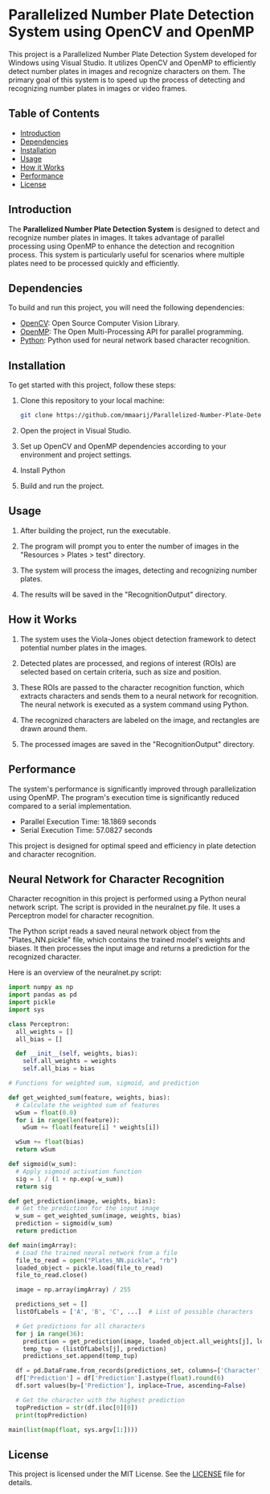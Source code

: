 # Parallelized Number Plate Detection System using OpenCV and OpenMP

This project is a Parallelized Number Plate Detection System developed for Windows using Visual Studio. It utilizes OpenCV and OpenMP to efficiently detect number plates in images and recognize characters on them. The primary goal of this system is to speed up the process of detecting and recognizing number plates in images or video frames.

## Table of Contents

- [Introduction](#introduction)
- [Dependencies](#dependencies)
- [Installation](#installation)
- [Usage](#usage)
- [How it Works](#how-it-works)
- [Performance](#performance)
- [License](#license)

## Introduction

The **Parallelized Number Plate Detection System** is designed to detect and recognize number plates in images. It takes advantage of parallel processing using OpenMP to enhance the detection and recognition process. This system is particularly useful for scenarios where multiple plates need to be processed quickly and efficiently.

## Dependencies

To build and run this project, you will need the following dependencies:

- [OpenCV](https://opencv.org/): Open Source Computer Vision Library.
- [OpenMP](https://www.openmp.org/): The Open Multi-Processing API for parallel programming.
- [Python](https://www.python.org/downloads/): Python used for neural network based character recognition.

## Installation

To get started with this project, follow these steps:

1. Clone this repository to your local machine:

   ```bash
   git clone https://github.com/mmaarij/Parallelized-Number-Plate-Detection-System-using-OpenCV-OpenMP.git
   ```

2. Open the project in Visual Studio.

3. Set up OpenCV and OpenMP dependencies according to your environment and project settings.
4. Install Python

5. Build and run the project.

## Usage

1. After building the project, run the executable.

2. The program will prompt you to enter the number of images in the "Resources > Plates > test" directory.

3. The system will process the images, detecting and recognizing number plates.

4. The results will be saved in the "RecognitionOutput" directory.

## How it Works

1. The system uses the Viola-Jones object detection framework to detect potential number plates in the images.

2. Detected plates are processed, and regions of interest (ROIs) are selected based on certain criteria, such as size and position.

3. These ROIs are passed to the character recognition function, which extracts characters and sends them to a neural network for recognition. The neural network is executed as a system command using Python.

4. The recognized characters are labeled on the image, and rectangles are drawn around them.

5. The processed images are saved in the "RecognitionOutput" directory.

## Performance

The system's performance is significantly improved through parallelization using OpenMP. The program's execution time is significantly reduced compared to a serial implementation.

- Parallel Execution Time: 18.1869 seconds
- Serial Execution Time: 57.0827 seconds

This project is designed for optimal speed and efficiency in plate detection and character recognition.

## Neural Network for Character Recognition

Character recognition in this project is performed using a Python neural network script. The script is provided in the neuralnet.py file. It uses a Perceptron model for character recognition.

The Python script reads a saved neural network object from the "Plates_NN.pickle" file, which contains the trained model's weights and biases. It then processes the input image and returns a prediction for the recognized character.

Here is an overview of the neuralnet.py script:

```python
import numpy as np
import pandas as pd
import pickle
import sys

class Perceptron:
  all_weights = []
  all_bias = []

  def __init__(self, weights, bias):
    self.all_weights = weights
    self.all_bias = bias

# Functions for weighted sum, sigmoid, and prediction

def get_weighted_sum(feature, weights, bias):
  # Calculate the weighted sum of features
  wSum = float(0.0)
  for i in range(len(feature)):
    wSum += float(feature[i] * weights[i])

  wSum += float(bias)
  return wSum

def sigmoid(w_sum):
  # Apply sigmoid activation function
  sig = 1 / (1 + np.exp(-w_sum))
  return sig

def get_prediction(image, weights, bias):
  # Get the prediction for the input image
  w_sum = get_weighted_sum(image, weights, bias)
  prediction = sigmoid(w_sum)
  return prediction

def main(imgArray):
  # Load the trained neural network from a file
  file_to_read = open("Plates_NN.pickle", "rb")
  loaded_object = pickle.load(file_to_read)
  file_to_read.close()

  image = np.array(imgArray) / 255

  predictions_set = []
  listOfLabels = ['A', 'B', 'C', ...]  # List of possible characters

  # Get predictions for all characters
  for j in range(36):
    prediction = get_prediction(image, loaded_object.all_weights[j], loaded_object.all_bias[j])
    temp_tup = (listOfLabels[j], prediction)
    predictions_set.append(temp_tup)

  df = pd.DataFrame.from_records(predictions_set, columns=['Character', 'Prediction'])
  df['Prediction'] = df['Prediction'].astype(float).round(6)
  df.sort values(by=['Prediction'], inplace=True, ascending=False)

  # Get the character with the highest prediction
  topPrediction = str(df.iloc[0][0])
  print(topPrediction)

main(list(map(float, sys.argv[1:])))
```

## License

This project is licensed under the MIT License. See the [LICENSE](LICENSE) file for details.
